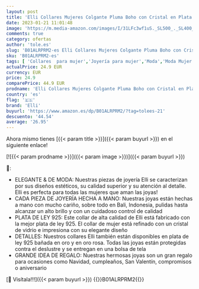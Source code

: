 ```yaml
---
layout: post
title: 'Elli Collares Mujeres Colgante Pluma Boho con Cristal en Plata de Ley 925'
date: 2023-01-21 11:01:48
image: 'https://m.media-amazon.com/images/I/31LFc3wf1uS._SL500_._SL400_.jpg'
comments: true
category: ofertas
author: 'tole.es'
slug: 'B01ALRPRM2-es Elli Collares Mujeres Colgante Pluma Boho con Cristal en...'
sku: 'B01ALRPRM2-es'
tags: [ 'Collares  para mujer','Joyería para mujer','Moda','Moda Mujer','de','elli','ley','plata','🇪🇸', ]
actualPrice: 24.9 EUR
currency: EUR
price: 24.9
comparePrice: 44.9 EUR
prodname: 'Elli Collares Mujeres Colgante Pluma Boho con Cristal en Plata de Ley 925'
country: 'es'
flag: '🇪🇸'
brand: 'Elli'
buyurl: 'https://www.amazon.es/dp/B01ALRPRM2/?tag=tolees-21'
descuento: '44.54'
average: '26.95'
---
```


Ahora mismo tienes [{{< param title >}}]({{< param buyurl >}}) en el siguiente enlace!

[![{{< param prodname >}}]({{< param image >}})]({{< param buyurl >}})

🔎:

- ELEGANTE & DE MODA: Nuestras piezas de joyería Elli se caracterizan por sus diseños estéticos, su calidad superior y su atención al detalle. Elli es perfecta para todas las mujeres que aman las joyas!
- CADA PIEZA DE JOYERÍA HECHA A MANO: Nuestras joyas están hechas a mano con mucho cariño, sobre todo en Bali, Indonesia, pulidas hasta alcanzar un alto brillo y con un cuidadoso control de calidad
- PLATA DE LEY 925: Este collar de alta calidad de Elli está fabricado con la mejor plata de ley 925. El collar de mujer está refinado con un cristal de vidrio e impresiona con su elegante diseño
- DETALLES: Nuestros collares Elli también están disponibles en plata de ley 925 bañada en oro y en oro rosa. Todas las joyas están protegidas contra el deslustre y se entregan en una bolsa de tela
- GRANDE IDEA DE REGALO: Nuestras hermosas joyas son un gran regalo para ocasiones como Navidad, cumpleaños, San Valentín, compromisos o aniversario

[🛒 Visítala!!!]({{< param buyurl >}})
{{<world>}}B01ALRPRM2{{</world>}}
